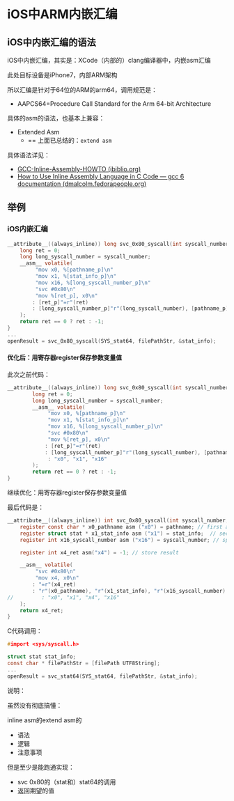 # iOS中ARM内嵌汇编

## iOS中内嵌汇编的语法

iOS中内嵌汇编，其实是：XCode（内部的）clang编译器中，内嵌asm汇编

此处目标设备是iPhone7，内部ARM架构

所以汇编是针对于64位的ARM的arm64，调用规范是：

* AAPCS64=Procedure Call Standard for the Arm 64-bit Architecture

具体的asm的语法，也基本上兼容：

* Extended Asm
  * == 上面已总结的：`extend asm`

具体语法详见：

* [GCC-Inline-Assembly-HOWTO (ibiblio.org)](https://www.ibiblio.org/gferg/ldp/GCC-Inline-Assembly-HOWTO.html#s6)
* [How to Use Inline Assembly Language in C Code — gcc 6 documentation (dmalcolm.fedorapeople.org)](https://dmalcolm.fedorapeople.org/gcc/2015-08-31/rst-experiment/how-to-use-inline-assembly-language-in-c-code.html)

## 举例

### iOS内嵌汇编

```c
__attribute__((always_inline)) long svc_0x80_syscall(int syscall_number, const char * pathname, struct stat * stat_info) {
    long ret = 0;
    long long_syscall_number = syscall_number;
    __asm__ volatile(
         "mov x0, %[pathname_p]\n"
         "mov x1, %[stat_info_p]\n"
         "mov x16, %[long_syscall_number_p]\n"
         "svc #0x80\n"
         "mov %[ret_p], x0\n"
        : [ret_p]"=r"(ret)
        : [long_syscall_number_p]"r"(long_syscall_number), [pathname_p]"r"(pathname), [stat_info_p]"r"(stat_info)
    );
    return ret == 0 ? ret : -1;
}
...
openResult = svc_0x80_syscall(SYS_stat64, filePathStr, &stat_info);
```

#### 优化后：用寄存器register保存参数变量值

此次之前代码：

```c
__attribute__((always_inline)) long svc_0x80_syscall(int syscall_number, const char * pathname, struct stat * stat_info) {
        long ret = 0;
        long long_syscall_number = syscall_number;
        __asm__ volatile(
             "mov x0, %[pathname_p]\n"
             "mov x1, %[stat_info_p]\n"
             "mov x16, %[long_syscall_number_p]\n"
             "svc #0x80\n"
             "mov %[ret_p], x0\n"
            : [ret_p]"=r"(ret)
            : [long_syscall_number_p]"r"(long_syscall_number), [pathname_p]"r"(pathname), [stat_info_p]"r"(stat_info)
             : "x0", "x1", "x16"
        );
        return ret == 0 ? ret : -1;
}
```

继续优化：用寄存器register保存参数变量值

最后代码是：

```c
__attribute__((always_inline)) int svc_0x80_syscall(int syscall_number, const char * pathname, struct stat * stat_info) {
    register const char * x0_pathname asm ("x0") = pathname; // first arg
    register struct stat * x1_stat_info asm ("x1") = stat_info;  // second arg
    register int x16_syscall_number asm ("x16") = syscall_number; // special syscall number store to x16

    register int x4_ret asm("x4") = -1; // store result

    __asm__ volatile(
         "svc #0x80\n"
         "mov x4, x0\n"
        : "=r"(x4_ret)
        : "r"(x0_pathname), "r"(x1_stat_info), "r"(x16_syscall_number)
//         : "x0", "x1", "x4", "x16"
    );
    return x4_ret;
}
```

C代码调用：

```c
#import <sys/syscall.h>

struct stat stat_info;
const char * filePathStr = [filePath UTF8String];
...
openResult = svc_stat64(SYS_stat64, filePathStr, &stat_info);
```

说明：

虽然没有彻底搞懂：

inline asm的extend asm的

* 语法
* 逻辑
* 注意事项

但是至少是能跑通实现：

* svc 0x80的（stat和）stat64的调用
* 返回期望的值

